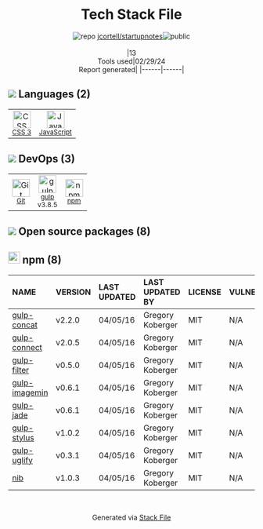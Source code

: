 <!--
&lt;--- Readme.md Snippet without images Start ---&gt;
## Tech Stack
jcortell/startupnotes is built on the following main stack:

- [JavaScript](https://developer.mozilla.org/en-US/docs/Web/JavaScript) – Languages
- [gulp](http://gulpjs.com/) – JS Build Tools / JS Task Runners

Full tech stack [here](/techstack.md)

&lt;--- Readme.md Snippet without images End ---&gt;

&lt;--- Readme.md Snippet with images Start ---&gt;
## Tech Stack
jcortell/startupnotes is built on the following main stack:

- <img width='25' height='25' src='https://img.stackshare.io/service/1209/javascript.jpeg' alt='JavaScript'/> [JavaScript](https://developer.mozilla.org/en-US/docs/Web/JavaScript) – Languages
- <img width='25' height='25' src='https://img.stackshare.io/service/844/iruTC031.png' alt='gulp'/> [gulp](http://gulpjs.com/) – JS Build Tools / JS Task Runners

Full tech stack [here](/techstack.md)

&lt;--- Readme.md Snippet with images End ---&gt;
-->
<div align="center">

# Tech Stack File
![](https://img.stackshare.io/repo.svg "repo") [jcortell/startupnotes](https://github.com/jcortell/startupnotes)![](https://img.stackshare.io/public_badge.svg "public")
<br/><br/>
|13<br/>Tools used|02/29/24 <br/>Report generated|
|------|------|
</div>

## <img src='https://img.stackshare.io/languages.svg'/> Languages (2)
<table><tr>
  <td align='center'>
  <img width='36' height='36' src='https://img.stackshare.io/service/6727/css.png' alt='CSS 3'>
  <br>
  <sub><a href="https://developer.mozilla.org/en-US/docs/Web/CSS/CSS3">CSS 3</a></sub>
  <br>
  <sub></sub>
</td>

<td align='center'>
  <img width='36' height='36' src='https://img.stackshare.io/service/1209/javascript.jpeg' alt='JavaScript'>
  <br>
  <sub><a href="https://developer.mozilla.org/en-US/docs/Web/JavaScript">JavaScript</a></sub>
  <br>
  <sub></sub>
</td>

</tr>
</table>

## <img src='https://img.stackshare.io/devops.svg'/> DevOps (3)
<table><tr>
  <td align='center'>
  <img width='36' height='36' src='https://img.stackshare.io/service/1046/git.png' alt='Git'>
  <br>
  <sub><a href="http://git-scm.com/">Git</a></sub>
  <br>
  <sub></sub>
</td>

<td align='center'>
  <img width='36' height='36' src='https://img.stackshare.io/service/844/iruTC031.png' alt='gulp'>
  <br>
  <sub><a href="http://gulpjs.com/">gulp</a></sub>
  <br>
  <sub>v3.8.5</sub>
</td>

<td align='center'>
  <img width='36' height='36' src='https://img.stackshare.io/service/1120/lejvzrnlpb308aftn31u.png' alt='npm'>
  <br>
  <sub><a href="https://www.npmjs.com/">npm</a></sub>
  <br>
  <sub></sub>
</td>

</tr>
</table>


## <img src='https://img.stackshare.io/group.svg' /> Open source packages (8)</h2>

## <img width='24' height='24' src='https://img.stackshare.io/service/1120/lejvzrnlpb308aftn31u.png'/> npm (8)

|NAME|VERSION|LAST UPDATED|LAST UPDATED BY|LICENSE|VULNERABILITIES|
|:------|:------|:------|:------|:------|:------|
|[gulp-concat](https://www.npmjs.com/gulp-concat)|v2.2.0|04/05/16|Gregory Koberger |MIT|N/A|
|[gulp-connect](https://www.npmjs.com/gulp-connect)|v2.0.5|04/05/16|Gregory Koberger |MIT|N/A|
|[gulp-filter](https://www.npmjs.com/gulp-filter)|v0.5.0|04/05/16|Gregory Koberger |MIT|N/A|
|[gulp-imagemin](https://www.npmjs.com/gulp-imagemin)|v0.6.1|04/05/16|Gregory Koberger |MIT|N/A|
|[gulp-jade](https://www.npmjs.com/gulp-jade)|v0.6.1|04/05/16|Gregory Koberger |MIT|N/A|
|[gulp-stylus](https://www.npmjs.com/gulp-stylus)|v1.0.2|04/05/16|Gregory Koberger |MIT|N/A|
|[gulp-uglify](https://www.npmjs.com/gulp-uglify)|v0.3.1|04/05/16|Gregory Koberger |MIT|N/A|
|[nib](https://www.npmjs.com/nib)|v1.0.3|04/05/16|Gregory Koberger |MIT|N/A|

<br/>
<div align='center'>

Generated via [Stack File](https://github.com/marketplace/stack-file)
